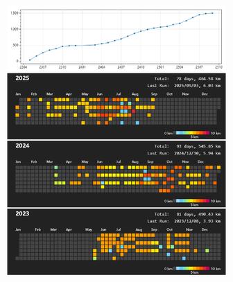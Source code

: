 ![All](https://github.com/prime167/MyRunningLog/blob/main/data/all.png)
![2025](https://github.com/prime167/MyRunningLog/blob/main/data/2025.png)
![2024](https://github.com/prime167/MyRunningLog/blob/main/data/2024.png)
![2023](https://github.com/prime167/MyRunningLog/blob/main/data/2023.png)

